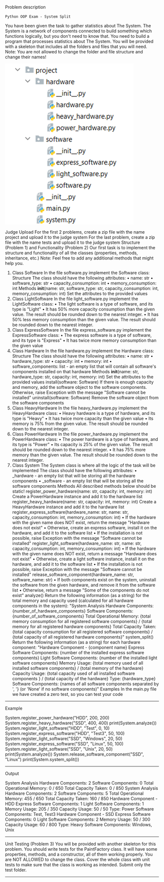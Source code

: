Problem description

    Python OOP Exam - System Split

You have been given the task to gather statistics about The System. The System is a network of components connected to build something which functions logically, but you don't need to know that. You need to build a program that processes statistics about The System.
You will be provided with a skeleton that includes all the folders and files that you will need. 
Note: You are not allowed to change the folder and file structure and change their names!

![img.png](img.png)

Judge Upload
For the first 2 problems, create a zip file with the name project and upload it to the judge system
For the last problem, create a zip file with the name tests and upload it to the judge system
Structure (Problem 1) and Functionality (Problem 2)
Our first task is to implement the structure and functionality of all the classes (properties, methods, inheritance, etc.)
Note: Feel free to add any additional methods that might help you.
1.	Class Software
In the file software.py implement the Software class:
Structure
The class should have the following attributes:
•	name: str
•	software_type: str
•	capacity_consumption: int
•	memory_consumption: int
Methods
__init__(name: str, software_type: str, capacity_consumption: int, memory_consumption: int)
Set the attributes to the provided values
2.	Class LightSoftware
In the file light_software.py implement the LightSoftware class:
•	The light software is a type of software, and its type is "Light"
•	It has 50% more capacity consumption than the given value. The result should be rounded down to the nearest integer.
•	It has 50% less memory consumption than the given value. The result should be rounded down to the nearest integer.
3.	Class ExpressSoftware
In the file express_software.py implement the ExpressSoftware class:
•	The express software is a type of software, and its type is "Express"
•	It has twice more memory consumption than the given value
4.	Class Hardware
In the file hardware.py implement the Hardware class:
Structure
The class should have the following attributes:
•	name: str
•	hardware_type: str
•	capacity: int
•	memory: int
•	software_components: list - an empty list that will contain all software's components installed on that hardware
Methods
__init__(name: str, hardware_type: str, capacity: int, memory: int)
Set the attributes to the provided values
install(software: Software)
If there is enough capacity and memory, add the software object to the software components. Otherwise, raise Exception with the message "Software cannot be installed"
uninstall(software: Software)
Remove the software object from the software components
5.	Class HeavyHardware
In the file heavy_hardware.py implement the HeavyHardware class:
•	Heavy hardware is a type of hardware, and its type is "Heavy"
•	It has twice more capacity than the given value
•	Its memory is 75% from the given value. The result should be rounded down to the nearest integer.
6.	Class PowerHardware
In the file power_hardware.py implement the PowerHardware class:
•	The power hardware is a type of hardware, and its type is "Power"
•	Its capacity is 25% of the given value. The result should be rounded down to the nearest integer.
•	It has 75% more memory than the given value. The result should be rounded down to the nearest integer.
7.	Class System
The System class is where all the logic of the task will be implemented
The class should have the following attributes:
•	_hardware - an empty list that will be storing all the hardware components
•	_software - an empty list that will be storing all the software components
Methods
All described methods below should be static!
register_power_hardware(name: str, capacity: int, memory: int)
Create a PowerHardware instance and add it to the hardware list
register_heavy_hardware(name: str, capacity: int, memory: int)
Create a HeavyHardware instance and add it to the hardware list
register_express_software(hardware_name: str, name: str, capacity_consumption: int, memory_consumption: int)
•	If the hardware with the given name does NOT exist, return the message "Hardware does not exist"
•	Otherwise, create an express software, install it on the hardware, and add it to the software list
•	If the installation is not possible, raise Exception with the message "Software cannot be installed"
register_light_software(hardware_name: str, name: str, capacity_consumption: int, memory_consumption: int)
•	If the hardware with the given name does NOT exist, return a message "Hardware does not exist"
•	Otherwise, create a light software instance, install it on the hardware, and add it to the software list
•	If the installation is not possible, raise Exception with the message "Software cannot be installed"
release_software_component(hardware_name: str, software_name: str)
•	If both components exist on the system, uninstall the software from the given hardware, and remove it from the software list
•	Otherwise, return a message "Some of the components do not exist"
analyze()
Return the following information (as a string) for the total memory and capacity used (calculated for all hardware components in the system):
"System Analysis
Hardware Components: {number_of_hardware_components}
Software Components: {number_of_software_components}
Total Operational Memory: {total memory consumption for all registered software components} / {total memory for all registered hardware components}
Total Capacity Taken: {total capacity consumption for all registered software components} / {total capacity of all registered hardware components}"
system_split()
Return the following information (as a string) for each hardware component:
"Hardware Component - {component name}
Express Software Components: {number of the installed express software components}
Light Software Components: {number of the installed light software components}
Memory Usage: {total memory used of all installed software components} / {total memory of the hardware}
Capacity Usage: {total capacity used of all installed software components } / {total capacity of the hardware}
Type: {hardware_type}
Software Components: {names of all software components separated by ', '} (or 'None' if no software components)"
Examples
In the main.py file we have created a zero test, so you can test your code


_______________________________________________
Example

System.register_power_hardware("HDD", 200, 200)
System.register_heavy_hardware("SSD", 400, 400)
print(System.analyze())
System.register_light_software("HDD", "Test", 0, 10)
System.register_express_software("HDD", "Test3", 50, 100)
System.register_light_software("SSD", "Windows", 20, 50)
System.register_express_software("SSD", "Linux", 50, 100)
System.register_light_software("SSD", "Unix", 20, 50)
print(System.analyze())
System.release_software_component("SSD", "Linux")
print(System.system_split())


_______________________________________________
Output

System Analysis
Hardware Components: 2
Software Components: 0
Total Operational Memory: 0 / 650
Total Capacity Taken: 0 / 850
System Analysis
Hardware Components: 2
Software Components: 5
Total Operational Memory: 455 / 650
Total Capacity Taken: 160 / 850
Hardware Component - HDD
Express Software Components: 1
Light Software Components: 1
Memory Usage: 205 / 350
Capacity Usage: 50 / 50
Type: Power
Software Components: Test, Test3
Hardware Component - SSD
Express Software Components: 0
Light Software Components: 2
Memory Usage: 50 / 300
Capacity Usage: 60 / 800
Type: Heavy
Software Components: Windows, Unix


_______________________________________________


Unit Testing (Problem 3)
You will be provided with another skeleton for this problem. You should write tests for the PaintFactory class. It will have some properties, methods, and a constructor, all of them working properly. You are NOT ALLOWED to change the class. Cover the whole class with unit tests to make sure that the class is working as intended. Submit only the test folder.

_______________________________________________